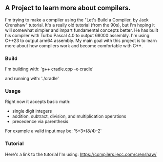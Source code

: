 ## A Project to learn more about compilers.

I'm trying to make a compiler using the "Let's Build a Compiler, by Jack Crenshaw" tutorial. It's a really old tutorial (from the 90s), but I'm hoping it will somewhat simpler and impart fundamental concepts better. He has built his compiler with Turbo Pascal 4.0 to output 68000 assembly. I'm using C++23 to output arm64 assembly. My main goal with this project is to learn more about how compilers work and become comfortable with C++. 

### Build

I'm building with:
'g++ cradle.cpp -o cradle'

and running with:
'./cradle'

### Usage

Right now it accepts basic math:
- single digit integers
- addition, subtract, division, and multiplication operations
- precedence via parenthesis

For example a valid input may be:
'5+3*(8/4)-2'

### Tutorial

Here's a link to the tutorial I'm using:
<https://compilers.iecc.com/crenshaw/>
